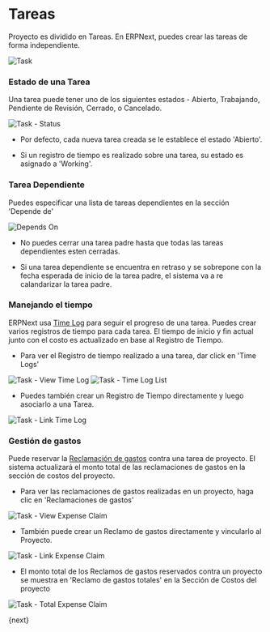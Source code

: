 <!-- add-breadcrumbs -->
# Tareas

Proyecto es dividido en Tareas.
En ERPNext, puedes crear las tareas de forma independiente.

<img class="screenshot" alt="Task" src="{{docs_base_url}}/assets/img/project/task.png">

### Estado de una Tarea

Una tarea puede tener uno de los siguientes estados - Abierto, Trabajando, Pendiente de Revisión, Cerrado, o Cancelado.

<img class="screenshot" alt="Task - Status" src="{{docs_base_url}}/assets/img/project/task_status.png">

* Por defecto, cada nueva tarea creada se le establece el estado 'Abierto'.

* Si un registro de tiempo es realizado sobre una tarea, su estado es asignado a 'Working'.

### Tarea Dependiente

Puedes especificar una lista de tareas dependientes en la sección 'Depende de'

<img class="screenshot" alt="Depends On" src="{{docs_base_url}}/assets/img/project/task_depends_on.png">

* No puedes cerrar una tarea padre hasta que todas las tareas dependientes esten cerradas.

* Si una tarea dependiente se encuentra en retraso y se sobrepone con la fecha esperada de inicio de la tarea padre, el sistema va a re calandarizar la tarea padre.

### Manejando el tiempo

ERPNext usa [Time Log](/docs/v12/user/manual/es/projects/time-log-batch) para seguir el progreso de una tarea.
Puedes crear varios registros de tiempo para cada tarea.
El tiempo de inicio y fin actual junto con el costo es actualizado en base al Registro de Tiempo.

* Para ver el Registro de tiempo realizado a una tarea, dar click en 'Time Logs'

<img class="screenshot" alt="Task - View Time Log" src="{{docs_base_url}}/assets/img/project/task_view_time_log.png">

<img class="screenshot" alt="Task - Time Log List" src="{{docs_base_url}}/assets/img/project/task_time_log_list.png">

* Puedes también crear un Registro de Tiempo directamente y luego asociarlo a una Tarea.

<img class="screenshot" alt="Task - Link Time Log" src="{{docs_base_url}}/assets/img/project/task_time_log_link.png">

### Gestión de gastos

Puede reservar la [Reclamación de gastos](/docs/v12/user/manual/en/human-resources/expense-claim.html) contra una tarea de proyecto.
El sistema actualizará el monto total de las reclamaciones de gastos en la sección de costos del proyecto.

* Para ver las reclamaciones de gastos realizadas en un proyecto, haga clic en 'Reclamaciones de gastos'

<img class="screenshot" alt="Task - View Expense Claim" src="{{docs_base_url}}/assets/img/project/task_view_expense_claim.png">

* También puede crear un Reclamo de gastos directamente y vincularlo al Proyecto.

<img class="screenshot" alt="Task - Link Expense Claim" src="{{docs_base_url}}/assets/img/project/task_expense_claim_link.png">

* El monto total de los Reclamos de gastos reservados contra un proyecto se muestra en 'Reclamo de gastos totales' en la Sección de Costos del proyecto

<img class="screenshot" alt="Task - Total Expense Claim" src="{{docs_base_url}}/assets/img/project/task_total_expense_claim.png">

{next}
